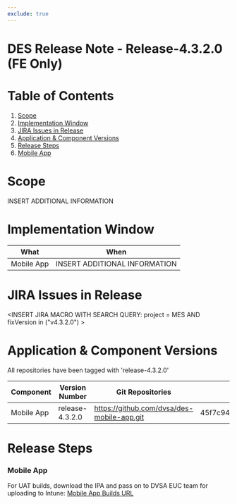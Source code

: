 ```yaml
---
exclude: true
---
```


# DES Release Note - Release-4.3.2.0 (FE Only)
# Table of Contents
1. [Scope](#Scope)
2. [Implementation Window](#Implementation-Window)
3. [JIRA Issues in Release](#JIRA-Issues-in-Release)
4. [Application & Component Versions](#Application-&-Component-Versions)
5. [Release Steps](#Release-Steps)
1. [Mobile App](#Mobile-App)

# Scope
INSERT ADDITIONAL INFORMATION

# Implementation Window

| What | When |
| --- | --- |
| Mobile App | INSERT ADDITIONAL INFORMATION |

# JIRA Issues in Release
<INSERT JIRA MACRO WITH SEARCH QUERY: 
project = MES AND fixVersion in ("v4.3.2.0") >

# Application & Component Versions
All repositories have been tagged with 'release-4.3.2.0'

| Component | Version Number | Git Repositories | Git Commit |
| --- | --- | --- | --- |
| Mobile App | release-4.3.2.0 | https://github.com/dvsa/des-mobile-app.git | 45f7c94116093630bf06e6240eb4121e955945e1 |

# Release Steps
### Mobile App
For UAT builds, download the IPA and pass on to DVSA EUC team for uploading to Intune:
[Mobile App Builds URL](http://jenkins.mobile.mgmt.mes.dvsacloud.uk:8080/job/des_mobile-app_build/)
